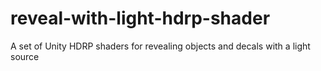 # reveal-with-light-hdrp-shader
A set of Unity HDRP shaders for revealing objects and decals with a light source
